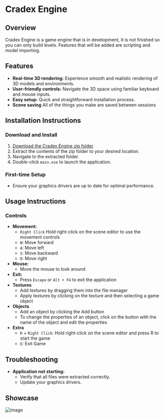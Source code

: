 # Cradex Engine

## Overview
Cradex Engine is a game engine that is in development, it is not finished so you can only build levels. Features that will be added are scripting and model importing.

## Features
- **Real-time 3D rendering:** Experience smooth and realistic rendering of 3D models and environments.
- **User-friendly controls:** Navigate the 3D space using familiar keyboard and mouse inputs.
- **Easy setup:** Quick and straightforward installation process.
- **Scene saving** All of the things you make are saved between sessions

## Installation Instructions

### Download and Install
1. [Download the Cradex Engine zip folder](#).
2. Extract the contents of the zip folder to your desired location.
3. Navigate to the extracted folder.
4. Double-click `main.exe` to launch the application.

### First-time Setup
- Ensure your graphics drivers are up to date for optimal performance.

## Usage Instructions

### Controls
- **Movement:**
  - `Right Click` Hold right-click on the scene editor to use the movement controls
  - `W`: Move forward
  - `A`: Move left
  - `S`: Move backward
  - `D`: Move right
- **Mouse:**
  - Move the mouse to look around
- **Exit:**
  - Press `Escape` or `Alt + F4` to exit the application
- **Textures**
  - Add textures by dragging them into the file manager
  - Apply textures by clicking on the texture and then selecting a game object
- **Objects**
   - Add an object by clicking the Add button
   - To change the properties of an object, click on the button with the name of the object and edit the properties
- **Extra**
  - `R` + `Right Click`: Hold right-click on the scene editor and press R to start the game
  - `E`: Exit Game
  
## Troubleshooting
- **Application not starting:**
  - Verify that all files were extracted correctly.
  - Update your graphics drivers.

## Showcase
![image](https://github.com/findof1/Cradex-Engine/assets/148909303/61fdbed5-e313-4c19-bd8f-dbfa06af0380)


